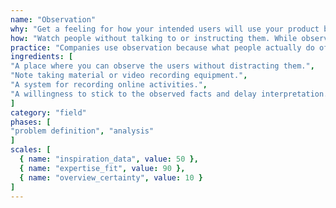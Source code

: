 ```yaml
---
name: "Observation"
why: "Get a feeling for how your intended users will use your product by unobtrusively observing them in their natural environment, doing the things they always do."
how: "Watch people without talking to or instructing them. While observing, make notes about their activities, interactions and environments. You do not need to be physically present: you can also observe users by automatically collecting interactions with the systems they use."
practice: "Companies use observation because what people actually do often differs from what they say, and even believe, they do. Interviews may not suffice."
ingredients: [
"A place where you can observe the users without distracting them.",
"Note taking material or video recording equipment.",
"A system for recording online activities.",
"A willingness to stick to the observed facts and delay interpretation."
]
category: "field"
phases: [
"problem definition", "analysis"
]
scales: [
  { name: "inspiration_data", value: 50 },
  { name: "expertise_fit", value: 90 },
  { name: "overview_certainty", value: 10 }
]
---
```


